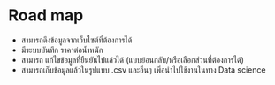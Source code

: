 # Road map
- สามารถดึงข้อมูลจากเว็บไซต์ที่ต้องการได้ 
- มีระบบบันทึก ราคาต่อน้ำหนัก
- สามารถ แก้ไขข้อมูลที่ยืนยันไปแล้วได้ (แบบย้อนกลับ/หรือเลือกส่วนที่ต้องการได้)
- สามารถเก็บข้อมูลแล้วในรูปแบบ .csv และอื่นๆ เพื่อนำไปใช้งานในทาง Data science
